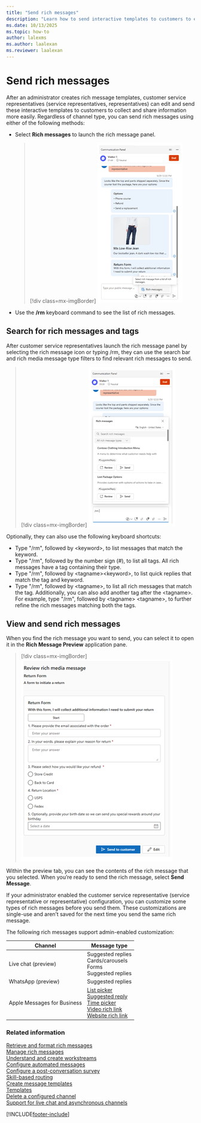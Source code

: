 ```yaml
---
title: "Send rich messages"
description: "Learn how to send interactive templates to customers to easily collect and share information."
ms.date: 10/13/2025
ms.topic: how-to
author: lalexms
ms.author: laalexan
ms.reviewer: laalexan
---
```


# Send rich messages

After an administrator creates rich message templates, customer service representatives (service representatives, representatives) can edit and send these interactive templates to customers to collect and share information more easily. Regardless of channel type, you can send rich messages using either of the following methods:

- Select **Rich messages** to launch the rich message panel.

   > [!div class=mx-imgBorder]
   > ![Select rich messages.](../media/select-rich-messages.png "Select rich messages")
  
- Use the **/rm** keyboard command to see the list of rich messages.
   
## Search for rich messages and tags

After customer service representatives launch the rich message panel by selecting the rich message icon or typing /rm, they can use the search bar and rich media message type filters to find relevant rich messages to send.

   > [!div class=mx-imgBorder]
   > ![Use rich message types.](../media/rich-message-types.png "Use the filters to find a rich message")

Optionally, they can also use the following keyboard shortcuts:
   
   - Type "/rm", followed by &lt;keyword&gt;, to list messages that match the keyword. 
   - Type "/rm", followed by the number sign (#), to list all tags. All rich messages have a tag containing their type. 
   - Type "/rm", followed by &lt;tagname&gt;&lt;keyword&gt;, to list quick replies that match the tag and keyword.
   - Type "/rm", followed by &lt;tagname&gt;, to list all rich messages that match the tag. Additionally, you can also add another tag after the &lt;tagname&gt;. For example, type "/rm", followed by &lt;tagname&gt; &lt;tagname&gt;, to further refine the rich messages matching both the tags.

## View and send rich messages

When you find the rich message you want to send, you can select it to open it in the **Rich Message Preview** application pane.

   > [!div class=mx-imgBorder]
   > ![Preview rich message.](../media/preview-rich-message.png "Preview rich message")   

Within the preview tab, you can see the contents of the rich message that you selected. When you’re ready to send the rich message, select **Send Message**.

If your administrator enabled the customer service representative (service representative or representative) configuration, you can customize some types of rich messages before you send them. These customizations are single-use and aren’t saved for the next time you send the same rich message. 

The following rich messages support admin-enabled customization:

| Channel | Message type |
|---------|---------------|
| Live chat (preview) | Suggested replies<br> Cards/carousels<br> Forms<br> Suggested replies|
| WhatsApp (preview) | Suggested replies |
| Apple Messages for Business | [List picker](../administer/create-rich-messages.md#list-picker)<br> [Suggested reply](../administer/create-rich-messages.md#suggested-reply)<br> [Time picker](../administer/create-rich-messages.md#time-picker)<br> [Video rich link](../administer/create-rich-messages.md#video-rich-link)<br> [Website rich link](../administer/create-rich-messages.md#website-rich-link)  |


### Related information

[Retrieve and format rich messages](../develop/reference/methods/message-object.md)  
[Manage rich messages](../administer/create-rich-messages.md)  
[Understand and create workstreams](../work-streams-introduction.md)  
[Configure automated messages](../administer/configure-automated-message.md)  
[Configure a post-conversation survey](../administer/configure-post-conversation-survey.md)  
[Skill-based routing](../administer/overview-skill-work-distribution.md)  
[Create message templates](../administer/create-message-templates.md)  
[Templates](/dynamics365/app-profile-manager/templates-overview)  
[Delete a configured channel](../administer/delete-channel.md)  
[Support for live chat and asynchronous channels](../administer/card-support-in-channels.md)  

[!INCLUDE[footer-include](../../includes/footer-banner.md)]
